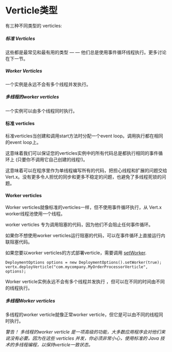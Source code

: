 # Verticle类型


有三种不同类型的 verticles:

##### 标准 Verticles
这些都是最常见和最有用的类型 — — 他们总是使用事件循环线程执行。更多讨论在下一节。

##### Worker Verticles
一个实例是永远不会有多个线程并发执行。

##### 多线程的worker verticles
一个实例可以由多个线程同时执行。

#### 标准 verticles
标准verticles当创建和调用start方法时分配一个event loop。调用执行都在相同的event loop上。

这意味着我们可以保证您的verticles实例中的所有代码总是都执行相同的事件循环上 (只要你不调用它自己创建的线程!)。

这意味着可以在程序里作为单线程编写所有的代码，把担心线程和扩展的问题交给Vert.x。没有更多令人担忧的同步和更多不稳定的问题，也避免了多线程死锁的问题。


#### Worker verticles

Worker verticles就像标准的verticles一样，但不使用事件循环执行，从 Vert.x worker线程池使用一个线程。

worker verticles 专为调用阻塞的代码，因为他们不会阻止任何事件循环。

如果你不想使用worker verticles运行阻塞的代码，可以在事件循环上直接运行内联阻塞代码。

如果您要以worker verticles的方式部署verticle，需要调用 [setWorker](http://vertx.io/docs/apidocs/io/vertx/core/DeploymentOptions.html#setWorker-boolean-).

```
DeploymentOptions options = new DeploymentOptions().setWorker(true);
vertx.deployVerticle("com.mycompany.MyOrderProcessorVerticle", options);
```

Worker verticle实例永远不会有多个线程并发执行 ，但可以在不同的时间由不同的线程执行。

##### 多线程Worker verticles

多线程的worker verticle就像正常worker verticle，但它是可以由不同的线程同时执行。

*警告！
多线程的worker verticle 是一项高级的功能，大多数应用程序会对他们来说没有必要。因为在这些 verticles 并发，你必须非常小心，使用标准的 Java 技术的多线程编程，以保持verticle一致状态。*